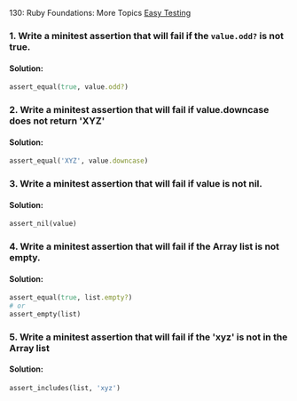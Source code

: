 130: Ruby Foundations: More Topics
[Easy Testing](https://launchschool.com/exercise_sets/94a0efb0)

### 1. Write a minitest assertion that will fail if the `value.odd?` is not true.

#### Solution:

```ruby
assert_equal(true, value.odd?)
```

### 2. Write a minitest assertion that will fail if value.downcase does not return 'XYZ'

#### Solution:
```ruby
assert_equal('XYZ', value.downcase)
```

### 3. Write a minitest assertion that will fail if value is not nil.

#### Solution:
```ruby
assert_nil(value)
```

### 4. Write a minitest assertion that will fail if the Array list is not empty.

#### Solution:
```ruby
assert_equal(true, list.empty?)
# or
assert_empty(list)
```

### 5. Write a minitest assertion that will fail if the 'xyz' is not in the Array list

#### Solution:
```ruby
assert_includes(list, 'xyz')
```